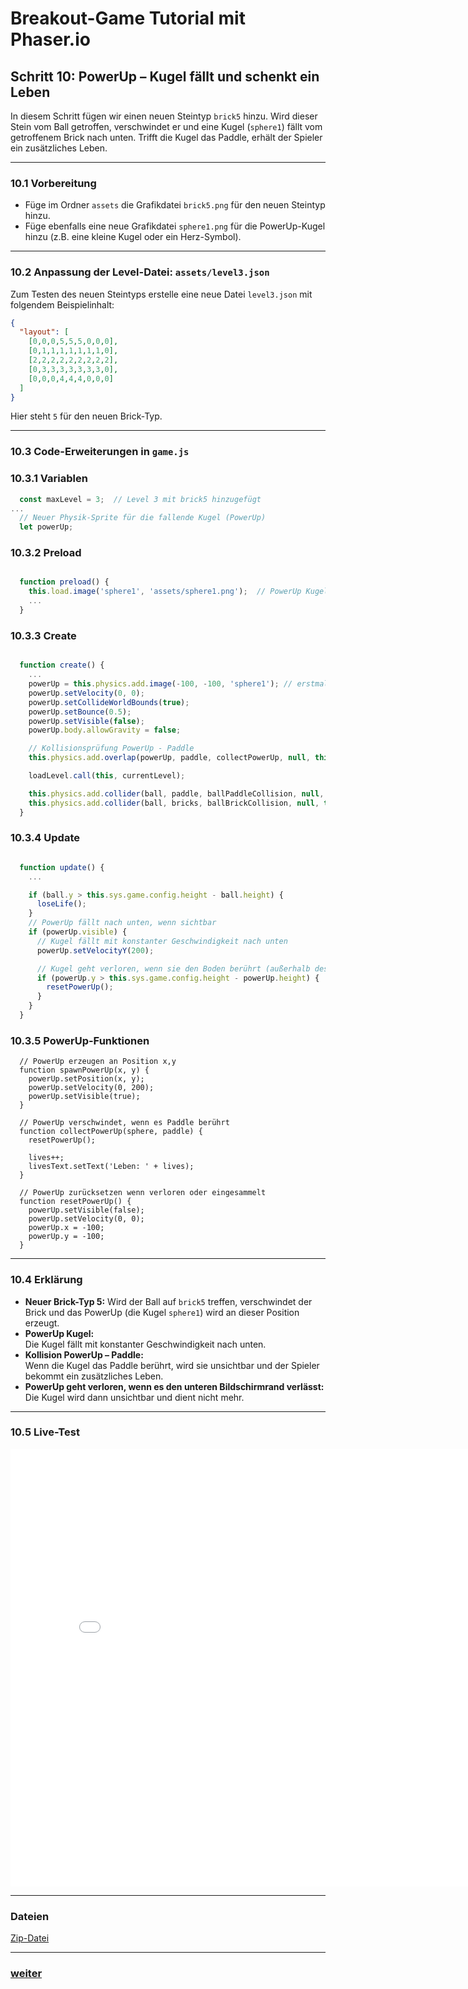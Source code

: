   <meta charset="utf-8" />
  <title>Breakout</title>
  <link rel="stylesheet" href="https://Hi2272.github.io/StyleMD.css">

# Breakout-Game Tutorial mit Phaser.io

## Schritt 10: PowerUp – Kugel fällt und schenkt ein Leben

In diesem Schritt fügen wir einen neuen Steintyp `brick5` hinzu. Wird dieser Stein vom Ball getroffen, verschwindet er und eine Kugel (`sphere1`) fällt vom getroffenem Brick nach unten. Trifft die Kugel das Paddle, erhält der Spieler ein zusätzliches Leben.

---

### 10.1 Vorbereitung

- Füge im Ordner `assets` die Grafikdatei `brick5.png` für den neuen Steintyp hinzu.
- Füge ebenfalls eine neue Grafikdatei `sphere1.png` für die PowerUp-Kugel hinzu (z.B. eine kleine Kugel oder ein Herz-Symbol).

---

### 10.2 Anpassung der Level-Datei: `assets/level3.json`

Zum Testen des neuen Steintyps erstelle eine neue Datei `level3.json` mit folgendem Beispielinhalt:

```json
{
  "layout": [
    [0,0,0,5,5,5,0,0,0],
    [0,1,1,1,1,1,1,1,0],
    [2,2,2,2,2,2,2,2,2],
    [0,3,3,3,3,3,3,3,0],
    [0,0,0,4,4,4,0,0,0]
  ]
}
```

Hier steht `5` für den neuen Brick-Typ.

---

### 10.3 Code-Erweiterungen in `game.js`

### 10.3.1 Variablen

```js
  const maxLevel = 3;  // Level 3 mit brick5 hinzugefügt
...
  // Neuer Physik-Sprite für die fallende Kugel (PowerUp)
  let powerUp;  
```

### 10.3.2 Preload

```js

  function preload() {
    this.load.image('sphere1', 'assets/sphere1.png');  // PowerUp Kugel laden
    ...
  }
```
### 10.3.3 Create
```js

  function create() {
    ...
    powerUp = this.physics.add.image(-100, -100, 'sphere1'); // erstmal ausblenden, außerhalb vom Bildschirm
    powerUp.setVelocity(0, 0);
    powerUp.setCollideWorldBounds(true);
    powerUp.setBounce(0.5);
    powerUp.setVisible(false);
    powerUp.body.allowGravity = false;

    // Kollisionsprüfung PowerUp - Paddle
    this.physics.add.overlap(powerUp, paddle, collectPowerUp, null, this);

    loadLevel.call(this, currentLevel);

    this.physics.add.collider(ball, paddle, ballPaddleCollision, null, this);
    this.physics.add.collider(ball, bricks, ballBrickCollision, null, this);
  }
```
### 10.3.4 Update

```js

  function update() {
    ...

    if (ball.y > this.sys.game.config.height - ball.height) {
      loseLife();
    }
    // PowerUp fällt nach unten, wenn sichtbar
    if (powerUp.visible) {
      // Kugel fällt mit konstanter Geschwindigkeit nach unten
      powerUp.setVelocityY(200);

      // Kugel geht verloren, wenn sie den Boden berührt (außerhalb des Bildschirms)
      if (powerUp.y > this.sys.game.config.height - powerUp.height) {
        resetPowerUp();
      }
    }
  }
```
### 10.3.5 PowerUp-Funktionen
```Js
  // PowerUp erzeugen an Position x,y
  function spawnPowerUp(x, y) {
    powerUp.setPosition(x, y);
    powerUp.setVelocity(0, 200);
    powerUp.setVisible(true);
  }

  // PowerUp verschwindet, wenn es Paddle berührt
  function collectPowerUp(sphere, paddle) {
    resetPowerUp();

    lives++;
    livesText.setText('Leben: ' + lives);
  }

  // PowerUp zurücksetzen wenn verloren oder eingesammelt
  function resetPowerUp() {
    powerUp.setVisible(false);
    powerUp.setVelocity(0, 0);
    powerUp.x = -100;
    powerUp.y = -100;
  }

```

---

### 10.4 Erklärung

- **Neuer Brick-Typ 5:** Wird der Ball auf `brick5` treffen, verschwindet der Brick und das PowerUp (die Kugel `sphere1`) wird an dieser Position erzeugt.
- **PowerUp Kugel:**  
  Die Kugel fällt mit konstanter Geschwindigkeit nach unten.
- **Kollision PowerUp – Paddle:**  
  Wenn die Kugel das Paddle berührt, wird sie unsichtbar und der Spieler bekommt ein zusätzliches Leben.
- **PowerUp geht verloren, wenn es den unteren Bildschirmrand verlässt:**  
  Die Kugel wird dann unsichtbar und dient nicht mehr.

---

### 10.5 Live-Test

<iframe 
  src="09PowerUp/index.html" 
  width="820" 
  height="700" 
  frameborder="0" 
  sandbox="allow-scripts allow-same-origin">
</iframe>

---
### Dateien
[Zip-Datei](09Powerup.zip)

---

### [weiter](10Background.html)  

